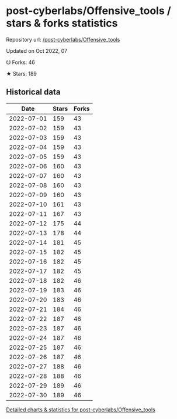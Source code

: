 # post-cyberlabs/Offensive_tools / stars & forks statistics

Repository url: [/post-cyberlabs/Offensive_tools](https://github.com/post-cyberlabs/Offensive_tools)

Updated on Oct 2022, 07

☋ Forks: 46

★ Stars: 189

## Historical data
| Date | Stars | Forks |
|------|-------|-------|
| 2022-07-01 | 159 | 43 | 
| 2022-07-02 | 159 | 43 | 
| 2022-07-03 | 159 | 43 | 
| 2022-07-04 | 159 | 43 | 
| 2022-07-05 | 159 | 43 | 
| 2022-07-06 | 160 | 43 | 
| 2022-07-07 | 160 | 43 | 
| 2022-07-08 | 160 | 43 | 
| 2022-07-09 | 160 | 43 | 
| 2022-07-10 | 161 | 43 | 
| 2022-07-11 | 167 | 43 | 
| 2022-07-12 | 175 | 44 | 
| 2022-07-13 | 178 | 44 | 
| 2022-07-14 | 181 | 45 | 
| 2022-07-15 | 182 | 45 | 
| 2022-07-16 | 182 | 45 | 
| 2022-07-17 | 182 | 45 | 
| 2022-07-18 | 182 | 46 | 
| 2022-07-19 | 183 | 46 | 
| 2022-07-20 | 183 | 46 | 
| 2022-07-21 | 184 | 46 | 
| 2022-07-22 | 187 | 46 | 
| 2022-07-23 | 187 | 46 | 
| 2022-07-24 | 187 | 46 | 
| 2022-07-25 | 187 | 46 | 
| 2022-07-26 | 187 | 46 | 
| 2022-07-27 | 188 | 46 | 
| 2022-07-28 | 188 | 46 | 
| 2022-07-29 | 189 | 46 | 
| 2022-07-30 | 189 | 46 | 


[Detailed charts & statistics for post-cyberlabs/Offensive_tools](https://reviewgithub.com/rep/post-cyberlabs/Offensive_tools)
